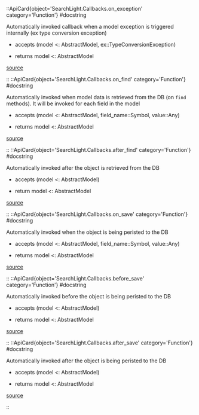 

::ApiCard{object='SearchLight.Callbacks.on_exception' category='Function'}
#docstring



Automatically invoked callback when a model exception is triggered internally (ex type conversion exception)
- accepts (model &lt;: AbstractModel, ex::TypeConversionException)
  
- returns model &lt;: AbstractModel
  


[source](https://github.com/GenieFramework/SearchLight.jl/blob/v2.11.1/src/Callbacks.jl#L31-L36)

::
::ApiCard{object='SearchLight.Callbacks.on_find' category='Function'}
#docstring



Automatically invoked when model data is retrieved from the DB (on `find` methods). It will be invoked for each field in the model
- accepts (model &lt;: AbstractModel, field_name::Symbol, value::Any)
  
- returns model &lt;: AbstractModel
  


[source](https://github.com/GenieFramework/SearchLight.jl/blob/v2.11.1/src/Callbacks.jl#L40-L46)

::
::ApiCard{object='SearchLight.Callbacks.after_find' category='Function'}
#docstring



Automatically invoked after the object is retrieved from the DB
- accepts (model &lt;: AbstractModel)
  
- return model &lt;: AbstractModel
  


[source](https://github.com/GenieFramework/SearchLight.jl/blob/v2.11.1/src/Callbacks.jl#L50-L55)

::
::ApiCard{object='SearchLight.Callbacks.on_save' category='Function'}
#docstring



Automatically invoked when the object is being peristed to the DB
- accepts (model &lt;: AbstractModel, field_name::Symbol, value::Any)
  
- returns model &lt;: AbstractModel
  


[source](https://github.com/GenieFramework/SearchLight.jl/blob/v2.11.1/src/Callbacks.jl#L59-L64)

::
::ApiCard{object='SearchLight.Callbacks.before_save' category='Function'}
#docstring



Automatically invoked before the object is being peristed to the DB
- accepts (model &lt;: AbstractModel)
  
- returns model &lt;: AbstractModel
  


[source](https://github.com/GenieFramework/SearchLight.jl/blob/v2.11.1/src/Callbacks.jl#L68-L73)

::
::ApiCard{object='SearchLight.Callbacks.after_save' category='Function'}
#docstring



Automatically invoked after the object is being peristed to the DB
- accepts (model &lt;: AbstractModel)
  
- returns model &lt;: AbstractModel
  


[source](https://github.com/GenieFramework/SearchLight.jl/blob/v2.11.1/src/Callbacks.jl#L77-L82)

::
